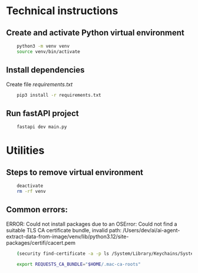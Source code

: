 # Technical instructions

## Create and activate Python virtual environment
```bash
    python3 -m venv venv
    source venv/bin/activate
```

## Install dependencies
Create file *requirements.txt*

```bash
    pip3 install -r requirements.txt
```

## Run fastAPI project

```bash
    fastapi dev main.py
```


# Utilities

## Steps to remove virtual environment
```bash
    deactivate
    rm -rf venv
```

## Common errors:
ERROR: Could not install packages due to an OSError: Could not find a suitable TLS CA certificate bundle, invalid path: /Users/dev/ai/ai-agent-extract-data-from-image/venv/lib/python3.12/site-packages/certifi/cacert.pem
```bash
    (security find-certificate -a -p ls /System/Library/Keychains/SystemRootCertificates.keychain &&  security find-certificate -a -p ls /Library/Keychains/System.keychain) > $HOME/.mac-ca-roots
```
```bash
    export REQUESTS_CA_BUNDLE="$HOME/.mac-ca-roots"
```